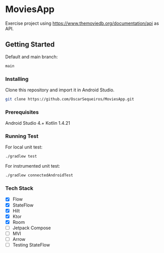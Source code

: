 # MoviesApp
Exercise project using https://www.themoviedb.org/documentation/api as API.

## Getting Started
Default and main branch:
```bash
main
```

### Installing
Clone this repository and import it in Android Studio.
```bash
git clone https://github.com/OscarSequeiros/MoviesApp.git
```
### Prerequisites
Android Studio 4.+
Kotlin 1.4.21

### Running Test
For local unit test:
```bash
./gradlew test
```
For instrumented unit test:
```bash
./gradlew connectedAndroidTest
```

### Tech Stack
 - [x] Flow
 - [x] StateFlow
 - [x] Hilt
 - [x] Ktor
 - [x] Room
 - [ ] Jetpack Compose
 - [ ] MVI
 - [ ] Arrow
 - [ ] Testing StateFlow

